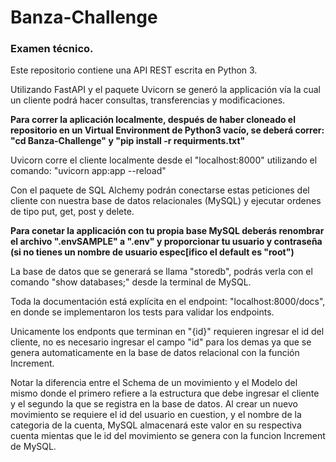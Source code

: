 # Banza-Challenge
### Examen técnico.

Este repositorio contiene una API REST escrita en Python 3.

Utilizando FastAPI y el paquete Uvicorn se generó la applicación vía la cual un cliente podrá hacer consultas, transferencias y modificaciones.

**Para correr la aplicación localmente, después de haber cloneado el repositorio en un Virtual Environment de Python3 vacío, se deberá correr: "cd Banza-Challenge" y "pip install -r requirments.txt"**

Uvicorn corre el cliente localmente desde el "localhost:8000" utilizando el comando: "uvicorn app:app --reload"

Con el paquete de SQL Alchemy podrán conectarse estas peticiones del cliente con nuestra base de datos relacionales (MySQL) y ejecutar ordenes de tipo put, get, post y delete. 

**Para conetar la applicación con tu propia base MySQL deberás renombrar el archivo ".envSAMPLE" a ".env" y proporcionar tu usuario y contraseña (si no tienes un nombre de usuario espec[ifico el default es "root")**

La base de datos que se generará se llama "storedb", podrás verla con el comando "show databases;" desde la terminal de MySQL.

Toda la documentación está explícita en el endpoint: "localhost:8000/docs", en donde se implementaron los tests para validar los endpoints.

Unicamente los endponts que terminan en "{id}" requieren ingresar el id del cliente, no es necesario ingresar el campo "id" para los demas ya que se genera automaticamente en la base de datos relacional con la función Increment.

Notar la diferencia entre el Schema de un movimiento y el Modelo del mismo donde el primero refiere a la estructura que debe ingresar el cliente y el segundo la que se registra en la base de datos. Al crear un nuevo movimiento se requiere el id del usuario en cuestion, y el nombre de la categoria de la cuenta, MySQL almacenará este valor en su respectiva cuenta mientas que le id del movimiento se genera con la funcion Increment de MySQL.